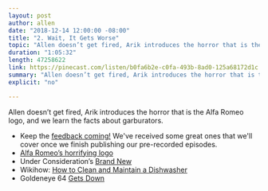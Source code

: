 ```yaml
---
layout: post
author: allen
date: "2018-12-14 12:00:00 -08:00"
title: "2. Wait, It Gets Worse"
topic: "Allen doesn’t get fired, Arik introduces the horror that is the Alfa Romeo logo, and we learn the facts about garburators."
duration: "1:05:32"
length: 47258622
link: https://pinecast.com/listen/b0fa6b2e-c0fa-493b-8ad0-125a68172d1c.mp3
summary: "Allen doesn’t get fired, Arik introduces the horror that is the Alfa Romeo logo, and we learn the facts about garburators."
explicit: "no"

---
```

 
Allen doesn’t get fired, Arik introduces the horror that is the Alfa Romeo logo, and we learn the facts about garburators.

- Keep the [feedback coming!](mailto:hello@funfact.fm) We've received some great ones that we'll cover once we finish publishing our pre-recorded episodes.
- [Alfa Romeo’s horrifying logo](https://jalopnik.com/is-that-really-a-snake-eating-a-guy-on-the-alfa-logo-1626686519)
- Under Consideration’s [Brand New](https://www.underconsideration.com/brandnew/)
- Wikihow: [How to Clean and Maintain a Dishwasher](https://www.wikihow.life/Clean-and-Maintain-a-Dishwasher)
- Goldeneye 64 [Gets Down](https://www.youtube.com/watch?v=SP5c_MEs9mo)